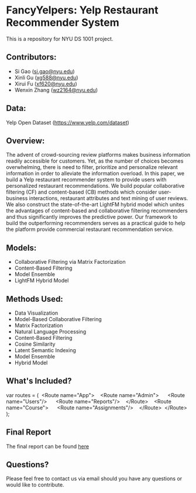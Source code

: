 # FancyYelpers: Yelp Restaurant Recommender System

This is a repository for NYU DS 1001 project.

## Contributors:

*   Si Gao (si.gao@nyu.edu)
*   Xinli Gu (xg588@nyu.edu)
*   Xirui Fu (xf620@nyu.edu)
*   Wenxin Zhang (wz2164@nyu.edu)

## Data:

Yelp Open Dataset (https://www.yelp.com/dataset)

## Overview:

The advent of crowd-sourcing review platforms makes business information readily accessible for customers. Yet, as the number of choices becomes overwhelming, there is need to filter, prioritize and personalize relevant information in order to alleviate the information overload. In this paper, we build a Yelp restaurant recommender system to provide users with personalized restaurant recommendations. We build popular collaborative filtering (CF) and content-based (CB) methods which consider user-business interactions, restaurant attributes and text mining of user reviews. We also construct the state-of-the-art LightFM hybrid model which unites the advantages of content-based and collaborative filtering recommenders and thus significantly improves the predictive power. Our framework to build the outperforming recommenders serves as a practical guide to help the platform provide commercial restaurant recommendation service.

## Models:

*   Collaborative Filtering via Matrix Factorization
*   Content-Based Filtering
*   Model Ensemble
*   LightFM Hybrid Model

## Methods Used:

*   Data Visualization
*   Model-Based Collaborative Filtering
*   Matrix Factorization
*   Natural Language Processing
*   Content-Based Filtering
*   Cosine Similarity
*   Latent Semantic Indexing
*   Model Ensemble
*   Hybrid Model

## What's Included?

var routes = (  \<Route name="App">    \<Route name="Admin">      \<Route name="Users"/>      \<Route name="Reports"/>    \</Route>    \<Route name="Course">      \<Route name="Assignments"/>    \</Route>  \</Route> );

## Final Report

The final report can be found [here](DSGA1001_project_Yelp_RecSys.pdf)

## Questions?

Please feel free to contact us via email should you have any questions or would like to contribute.
